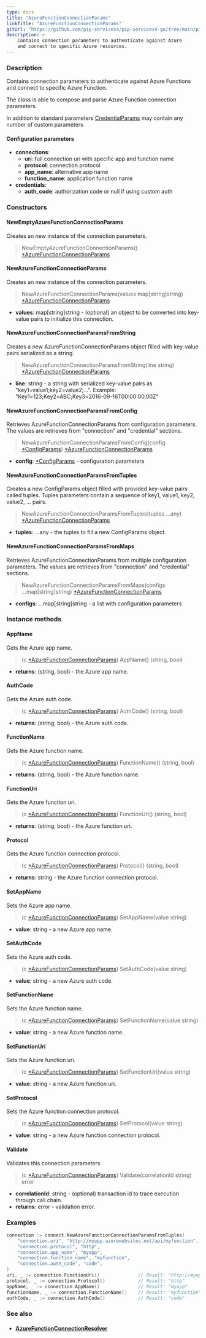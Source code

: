 ```yaml
---
type: docs
title: "AzureFunctionConnectionParams"
linkTitle: "AzureFunctionConnectionParams"
gitUrl: "https://github.com/pip-services4/pip-services4-go/tree/main/pip-services4-azure-go"
description: >
    Contains connection parameters to authenticate against Azure
    and connect to specific Azure resources.
---
```


### Description
Contains connection parameters to authenticate against Azure Functions
and connect to specific Azure Function.

The class is able to compose and parse Azure Function connection parameters.

In addition to standard parameters [CredentialParams](../../../config/auth/credential_params) may contain any number of custom parameters


#### Configuration parameters

- **connections**: 
    - **uri**:           full connection uri with specific app and function name
    - **protocol**:      connection protocol
    - **app_name**:      alternative app name
    - **function_name**: application function name
- **credentials**: 
    - **auth_code**:     authorization code or null if using custom auth

### Constructors

#### NewEmptyAzureFunctionConnectionParams
Creates an new instance of the connection parameters.

> NewEmptyAzureFunctionConnectionParams() [*AzureFunctionConnectionParams]()

#### NewAzureFunctionConnectionParams
Creates an new instance of the connection parameters.

> NewAzureFunctionConnectionParams(values map[string]string) [*AzureFunctionConnectionParams]()

- **values**: map[string]string - (optional) an object to be converted into key-value pairs to initialize this connection.

#### NewAzureFunctionConnectionParamsFromString
Creates a new AzureFunctionConnectionParams object filled with key-value pairs serialized as a string.

> NewAzureFunctionConnectionParamsFromString(line string) [*AzureFunctionConnectionParams]()

- **line**: string - a string with serialized key-value pairs as "key1=value1;key2=value2;...". Example: "Key1=123;Key2=ABC;Key3=2016-09-16T00:00:00.00Z"

#### NewAzureFunctionConnectionParamsFromConfig
Retrieves AzureFunctionConnectionParams from configuration parameters.
The values are retrieves from "connection" and "credential" sections.

> NewAzureFunctionConnectionParamsFromConfig(config [*ConfigParams](../../../components/config/config_params)) [*AzureFunctionConnectionParams]()

- **config**: [*ConfigParams](../../../components/config/config_params) - configuration parameters

#### NewAzureFunctionConnectionParamsFromTuples
Creates a new ConfigParams object filled with provided key-value pairs called tuples.
Tuples parameters contain a sequence of key1, value1, key2, value2, ... pairs.

> NewAzureFunctionConnectionParamsFromTuples(tuples ...any) [*AzureFunctionConnectionParams]()

- **tuples**: ...any - the tuples to fill a new ConfigParams object.

#### NewAzureFunctionConnectionParamsFromMaps
Retrieves AzureFunctionConnectionParams from multiple configuration parameters.
The values are retrieves from "connection" and "credential" sections.

> NewAzureFunctionConnectionParamsFromMaps(configs ...map[string]string) [*AzureFunctionConnectionParams]()

- **configs**: ...map[string]string - a list with configuration parameters

### Instance methods

#### AppName
Gets the Azure app name.

> (c [*AzureFunctionConnectionParams]()) AppName() (string, bool)

- **returns**: (string, bool) - the Azure app name.


#### AuthCode
Gets the Azure auth code.

> (c [*AzureFunctionConnectionParams]()) AuthCode() (string, bool)

- **returns**: (string, bool) - the Azure auth code.


#### FunctionName
Gets the Azure function name.

> (c [*AzureFunctionConnectionParams]()) FunctionName() (string, bool)

- **returns**: (string, bool) - the Azure function name.


#### FunctionUri
Gets the Azure function uri.

> (c [*AzureFunctionConnectionParams]()) FunctionUri() (string, bool)

- **returns**: (string, bool) - the Azure function uri.


#### Protocol
Gets the Azure function connection protocol.

> (c [*AzureFunctionConnectionParams]()) Protocol() (string, bool)

- **returns**: string - the Azure function connection protocol.


#### SetAppName
Sets the Azure app name.

> (c [*AzureFunctionConnectionParams]()) SetAppName(value string)

- **value**: string - a new Azure app name.

#### SetAuthCode
Sets the Azure auth code.

> (c [*AzureFunctionConnectionParams]()) SetAuthCode(value string)

- **value**: string -  a new Azure auth code.

#### SetFunctionName
Sets the Azure function name.

> (c [*AzureFunctionConnectionParams]()) SetFunctionName(value string)

- **value**: string - a new Azure function name.

#### SetFunctionUri
Sets the Azure function uri.

> (c [*AzureFunctionConnectionParams]()) SetFunctionUri(value string)

- **value**: string - a new Azure function uri.

#### SetProtocol
Sets the Azure function connection protocol.

> (c [*AzureFunctionConnectionParams]()) SetProtocol(value string)

- **value**: string - a new Azure function connection protocol.

#### Validate
Validates this connection parameters 

> (c [*AzureFunctionConnectionParams]()) Validate(correlationId string) error

- **correlationId**: string - (optional) transaction id to trace execution through call chain.
- **returns**: error - validation error.

### Examples

```go
connection := connect.NewAzureFunctionConnectionParamsFromTuples(
	"connection.uri", "http://myapp.azurewebsites.net/api/myfunction",
	"connection.protocol", "http",
	"connection.app_name", "myapp",
	"connection.function_name", "myfunction",
	"connection.auth_code", "code",
)
uri, _ := connection.FunctionUri()          	// Result: "http://myapp.azurewebsites.net/api/myfunction"
protocol, _ := connection.Protocol()        	// Result: "http"
appName, _ := connection.AppName()    			// Result: "myapp"
functionName, _ := connection.FunctionName()	// Result: "myfunction"
authCode, _ := connection.AuthCode()  			// Result: "code"
```


### See also
- #### [AzureFunctionConnectionResolver](../azure_function_connection_resolver)
